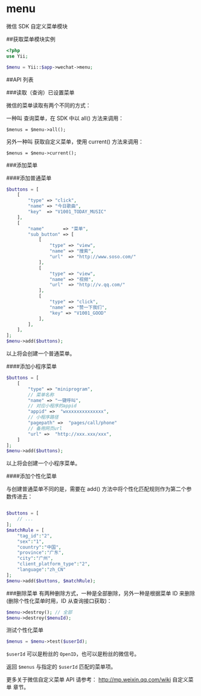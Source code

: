 # menu
微信 SDK 自定义菜单模块

##获取菜单模块实例

```php
<?php
use Yii;

$menu = Yii::$app->wechat->menu;
```


##API 列表

###读取（查询）已设置菜单

微信的菜单读取有两个不同的方式：

一种叫 查询菜单，在 SDK 中以 all() 方法来调用：

    $menus = $menu->all();
    
另外一种叫 获取自定义菜单，使用 current() 方法来调用：

    $menus = $menu->current();


###添加菜单

####添加普通菜单

```php
$buttons = [
    [
        "type" => "click",
        "name" => "今日歌曲",
        "key"  => "V1001_TODAY_MUSIC"
    ],
    [
        "name"       => "菜单",
        "sub_button" => [
            [
                "type" => "view",
                "name" => "搜索",
                "url"  => "http://www.soso.com/"
            ],
            [
                "type" => "view",
                "name" => "视频",
                "url"  => "http://v.qq.com/"
            ],
            [
                "type" => "click",
                "name" => "赞一下我们",
                "key" => "V1001_GOOD"
            ],
        ],
    ],
];
$menu->add($buttons);
```

以上将会创建一个普通菜单。

####添加小程序菜单

```php
$buttons = [
    [
        "type" => "miniprogram",
        // 菜单名称
        "name" => "一键呼叫",
        // 对应小程序的appid
        "appid" =>  "wxxxxxxxxxxxxxx",
        // 小程序路径
        "pagepath" =>  "pages/call/phone"
        // 备用网页url
        "url" =>  "http://xxx.xxx/xxx",
    ]
];
$menu->add($buttons);
```

以上将会创建一个小程序菜单。

####添加个性化菜单

与创建普通菜单不同的是，需要在 add() 方法中将个性化匹配规则作为第二个参数传进去：

```php

$buttons = [
    // ...
];
$matchRule = [
    "tag_id":"2",
    "sex":"1",
    "country":"中国",
    "province":"广东",
    "city":"广州",
    "client_platform_type":"2",
    "language":"zh_CN"
];
$menu->add($buttons, $matchRule);
```

###删除菜单
有两种删除方式，一种是全部删除，另外一种是根据菜单 ID 来删除(删除个性化菜单时用，ID 从查询接口获取)：

```php
$menu->destroy(); // 全部
$menu->destroy($menuId);
```

测试个性化菜单

```php
$menus = $menu->test($userId);
```
`$userId` 可以是粉丝的 `OpenID`，也可以是粉丝的微信号。

返回 `$menus` 与指定的 `$userId` 匹配的菜单项。

更多关于微信自定义菜单 API 请参考： http://mp.weixin.qq.com/wiki 自定义菜单 章节。
